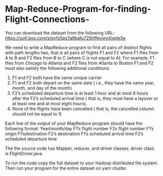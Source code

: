 # Map-Reduce-Program-for-finding-Flight-Connections-
You can download the dataset from the following URL: 
https://uofi.box.com/s/ovfo5ps7a9bafu725hffevonn0xpte5e 

We need to write a MapReduce program to find all pairs of distinct  flights with path lengths two, that is all pairs of flights F1 and F2 where F1 flies from A to B and F2 flies from B to C (where C is not equal to A). For example, F1 flies from Chicago to Atlanta and F2 flies from Atlanta to Boston
 F1 and F2 must also satisfy the following additional conditions: 
1. F1 and F2 both have the same unique carrier 
2. F1 and F2 both depart on the same date ( i.e., they have the same year, month, and day of the month)
3. F2’s scheduled departure time is at least 1 hour and at most 8 hours after the F2’s scheduled arrival time ( that is, they must have a layover or at least one and at most eight hours). 
4. None of the flights have  been cancelled ( that is, the cancelled column should not be equal to 1) 
 
Each line of the output of your MapReduce program should have the following format: 
Year/month/day F1’s flight number F2s flight number F1’s origin F1’sdestination     F2’s destination F1’s scheduled arrival time F2’s scheduled departure time 

The the source code has Mapper, reducer, and driver classes. driver class is FlightDriver.java

To run the code copy the full dataset to your Hadoop distributed file system. Then run your program for the entire dataset on yarn cluster.
